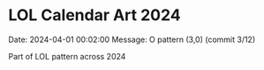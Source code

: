 # LOL Calendar Art 2024

Date: 2024-04-01 00:02:00
Message: O pattern (3,0) (commit 3/12)

Part of LOL pattern across 2024
